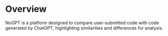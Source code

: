 # Overview
NoGPT is a platform designed to compare user-submitted code with code generated by ChatGPT, highlighting similarities and differences for analysis.
